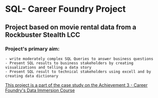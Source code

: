 # SQL- Career Foundry Project
## Project based on movie rental data from a Rockbuster Stealth LCC
### Project's primary aim:
    - write moderately complex SQL Queries to answer business questions
    - Present SQL results to business stakeholders by creating visualizations and telling a data story
    - Present SQL result to technical stakeholders using excell and by creating data dictionary
    
<a href = https://public.tableau.com/app/profile/ray.rusli.junior/viz/RockbusterSQLpresentation/Story1> <tableau presentation>

This project is a part of the case study on the Achievement 3 - Career Foundry's Data Immersion Course
